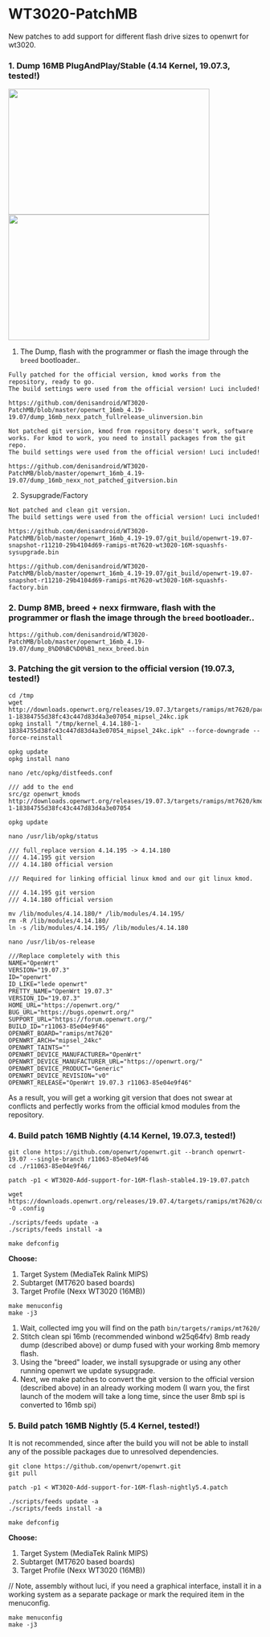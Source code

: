 # WT3020-PatchMB
New patches to add support for different flash drive sizes to openwrt for wt3020.

### <b>1. Dump 16MB PlugAndPlay/Stable (4.14 Kernel, 19.07.3, tested!)</b>

<div>
<img src="https://github.com/denisandroid/WT3020-PatchMB/blob/master/openwrt_16mb_4.19-19.07/Screenshot_OpenWrt_Luci1.png" width="400" height="250"/>
<img src="https://github.com/denisandroid/WT3020-PatchMB/blob/master/openwrt_16mb_4.19-19.07/Screenshot_OpenWrt_Luci2.png" width="400" height="250"/>
</div>

1. The Dump, flash with the programmer or flash the image through the ```breed``` bootloader.. 

```
Fully patched for the official version, kmod works from the repository, ready to go.
The build settings were used from the official version! Luci included!

https://github.com/denisandroid/WT3020-PatchMB/blob/master/openwrt_16mb_4.19-19.07/dump_16mb_nexx_patch_fullrelease_ulinversion.bin
```

```
Not patched git version, kmod from repository doesn't work, software works. For kmod to work, you need to install packages from the git repo.
The build settings were used from the official version! Luci included!

https://github.com/denisandroid/WT3020-PatchMB/blob/master/openwrt_16mb_4.19-19.07/dump_16mb_nexx_not_patched_gitversion.bin
```

2. Sysupgrade/Factory

```
Not patched and clean git version.
The build settings were used from the official version! Luci included!

https://github.com/denisandroid/WT3020-PatchMB/blob/master/openwrt_16mb_4.19-19.07/git_build/openwrt-19.07-snapshot-r11210-29b4104d69-ramips-mt7620-wt3020-16M-squashfs-sysupgrade.bin

https://github.com/denisandroid/WT3020-PatchMB/blob/master/openwrt_16mb_4.19-19.07/git_build/openwrt-19.07-snapshot-r11210-29b4104d69-ramips-mt7620-wt3020-16M-squashfs-factory.bin
```

### <b>2. Dump 8MB, breed + nexx firmware, flash with the programmer or flash the image through the ```breed``` bootloader.. </b>

```
https://github.com/denisandroid/WT3020-PatchMB/blob/master/openwrt_16mb_4.19-19.07/dump_8%D0%BC%D0%B1_nexx_breed.bin
```

### <b>3. Patching the git version to the official version (19.07.3, tested!)</b>

```
cd /tmp
wget http://downloads.openwrt.org/releases/19.07.3/targets/ramips/mt7620/packages/kernel_4.14.180-1-18384755d38fc43c447d83d4a3e07054_mipsel_24kc.ipk
opkg install "/tmp/kernel_4.14.180-1-18384755d38fc43c447d83d4a3e07054_mipsel_24kc.ipk" --force-downgrade --force-reinstall

opkg update
opkg install nano
```


```
nano /etc/opkg/distfeeds.conf

/// add to the end
src/gz openwrt_kmods http://downloads.openwrt.org/releases/19.07.3/targets/ramips/mt7620/kmods/4.14.180-1-18384755d38fc43c447d83d4a3e07054
```

```
opkg update
```


```
nano /usr/lib/opkg/status

/// full_replace version 4.14.195 -> 4.14.180
/// 4.14.195 git version
/// 4.14.180 official version
```

```
/// Required for linking official linux kmod and our git linux kmod.

/// 4.14.195 git version
/// 4.14.180 official version

mv /lib/modules/4.14.180/* /lib/modules/4.14.195/
rm -R /lib/modules/4.14.180/
ln -s /lib/modules/4.14.195/ /lib/modules/4.14.180
```

```
nano /usr/lib/os-release

///Replace completely with this
NAME="OpenWrt"
VERSION="19.07.3"
ID="openwrt"
ID_LIKE="lede openwrt"
PRETTY_NAME="OpenWrt 19.07.3"
VERSION_ID="19.07.3"
HOME_URL="https://openwrt.org/"
BUG_URL="https://bugs.openwrt.org/"
SUPPORT_URL="https://forum.openwrt.org/"
BUILD_ID="r11063-85e04e9f46"
OPENWRT_BOARD="ramips/mt7620"
OPENWRT_ARCH="mipsel_24kc"
OPENWRT_TAINTS=""
OPENWRT_DEVICE_MANUFACTURER="OpenWrt"
OPENWRT_DEVICE_MANUFACTURER_URL="https://openwrt.org/"
OPENWRT_DEVICE_PRODUCT="Generic"
OPENWRT_DEVICE_REVISION="v0"
OPENWRT_RELEASE="OpenWrt 19.07.3 r11063-85e04e9f46"
```

As a result, you will get a working git version that does not swear at conflicts and perfectly works from the official kmod modules from the repository.

### <b>4. Build patch 16MB Nightly (4.14 Kernel, 19.07.3, tested!)</b>

```
git clone https://github.com/openwrt/openwrt.git --branch openwrt-19.07 --single-branch r11063-85e04e9f46
cd ./r11063-85e04e9f46/

patch -p1 < WT3020-Add-support-for-16M-flash-stable4.19-19.07.patch

wget https://downloads.openwrt.org/releases/19.07.4/targets/ramips/mt7620/config.buildinfo -O .config

./scripts/feeds update -a
./scripts/feeds install -a

make defconfig
```

<b>Choose:</b>
1. Target System (MediaTek Ralink MIPS)
2. Subtarget (MT7620 based boards)
3. Target Profile (Nexx WT3020 (16MB))

```
make menuconfig
make -j3
```

1. Wait, collected img you will find on the path ```bin/targets/ramips/mt7620/```
2. Stitch clean spi 16mb (recommended winbond w25q64fv) 8mb ready dump (described above) or dump fused with your working 8mb memory flash.
3. Using the "breed" loader, we install sysupgrade or using any other running openwrt we update sysupgrade.
4. Next, we make patches to convert the git version to the official version (described above) in an already working modem (I warn you, the first launch of the modem will take a long time, since the user 8mb spi is converted to 16mb spi)


### <b>5. Build patch 16MB Nightly (5.4 Kernel, tested!)</b>
It is not recommended, since after the build you will not be able to install any of the possible packages due to unresolved dependencies.

```
git clone https://github.com/openwrt/openwrt.git
git pull

patch -p1 < WT3020-Add-support-for-16M-flash-nightly5.4.patch

./scripts/feeds update -a
./scripts/feeds install -a

make defconfig 
```
<b>Choose:</b>
1. Target System (MediaTek Ralink MIPS)
2. Subtarget (MT7620 based boards)
3. Target Profile (Nexx WT3020 (16MB))

// Note, assembly without luci, if you need a graphical interface, install it in a working system as a separate package or mark the required item in the menuconfig.

```
make menuconfig
make -j3
```
